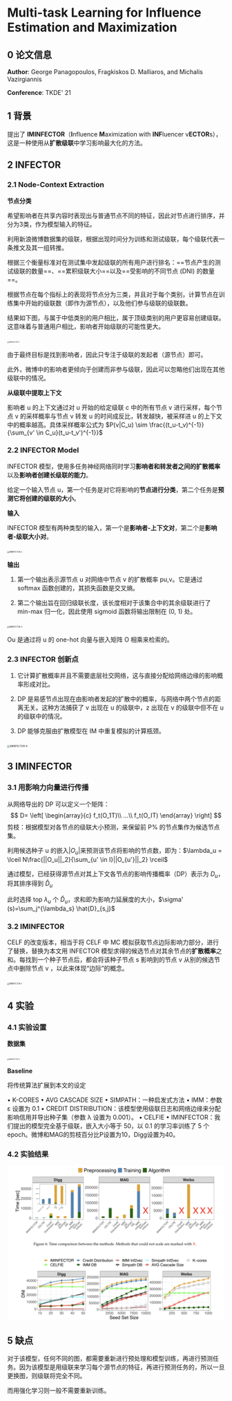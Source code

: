 # Multi-task Learning for Influence Estimation and Maximization

## 0 论文信息

**Author**: George Panagopoulos, Fragkiskos D. Malliaros, and Michalis Vazirgiannis

**Conference**: TKDE' 21



## 1 背景

提出了 **IMINFECTOR**（**I**nfluence **M**aximization with **INF**luencer v**ECTOR**s），这是一种使用从**扩散级联**中学习影响最大化的方法。



## 2 INFECTOR

### 2.1 Node-Context Extraction

**节点分类**

希望影响者在共享内容时表现出与普通节点不同的特征，因此对节点进行排序，并分为3类，作为模型输入的特征。

利用新浪微博数据集的级联，根据出现时间分为训练和测试级联，每个级联代表一条推文及其一组转推。

根据三个衡量标准对在测试集中发起级联的所有用户进行排名：==节点产生的测试级联的数量==、==累积级联大小==以及==受影响的不同节点 (DNI) 的数量==。

根据节点在每个指标上的表现将节点分为三类，并且对于每个类别，计算节点在训练集中开始的级联数（即作为源节点），以及他们参与级联的级联数。

结果如下图，与属于中低类别的用户相比，属于顶级类别的用户更容易创建级联。这意味着与普通用户相比，影响者开始级联的可能性更大。

 <img src="../IMINFECTOR-1.png" alt="IMINFECTOR-1" style="zoom:25%;" />

由于最终目标是找到影响者，因此只专注于级联的发起者（源节点）即可。

此外，微博中的影响者更倾向于创建而非参与级联，因此可以忽略他们出现在其他级联中的情况。

**从级联中提取上下文**

影响者 u 的上下文通过对 u 开始的给定级联 c 中的所有节点 v 进行采样，每个节点 v 的采样概率与节点 v 转发 u 的时间成反比，转发越快，被采样进 u 的上下文中的概率越高。具体采样概率公式为 $P(v|C_u) \sim \frac{(t_u-t_v)^{-1}}{\sum_{v' \in C_u}(t_u-t_v')^{-1}}$

### 2.2 INFECTOR Model

INFECTOR 模型，使用多任务神经网络同时学习**影响者和转发者之间的扩散概率**以及**影响者创建长级联的能力**。

给定一个输入节点 u，第一个任务是对它将影响的**节点进行分类**，第二个任务是**预测它将创建的级联的大小**。

**输入**

INFECTOR 模型有两种类型的输入，第一个是**影响者-上下文对**，第二个是**影响者-级联大小对**。

 <img src="../IMINFECTOR-2.png" alt="IMINFECTOR-2" style="zoom:30%;" />

**输出**

1. 第一个输出表示源节点 u 对网络中节点 v 的扩散概率 pu,v。它是通过 softmax 函数创建的，其损失函数是交叉熵。

2. 第二个输出旨在回归级联长度，该长度相对于该集合中的其余级联进行了 min-max 归一化，因此使用 sigmoid 函数将输出限制在 (0, 1) 处。

 <img src="../IMINFECTOR-3.png" alt="IMINFECTOR-3" style="zoom:30%;" />

Ou 是通过将 u 的 one-hot 向量与嵌入矩阵 O 相乘来检索的。

### 2.3 INFECTOR 创新点

1. 它计算扩散概率并且不需要底层社交网络，这与直接分配给网络边缘的影响概率形成对比。

2. DP 是易感节点出现在由影响者发起的扩散中的概率，与网络中两个节点的距离无关。这种方法捕获了 v 出现在 u 的级联中，z 出现在 v 的级联中但不在 u 的级联中的情况。
3. DP 能够克服由扩散模型在 IM 中重复模拟的计算瓶颈。

 <img src="../IMINFECTOR-4.png" alt="IMINFECTOR-4" style="zoom:40%;" />

## 3 IMINFECTOR

### 3.1 用影响力向量进行传播

从网络导出的 DP 可以定义一个矩阵：
$$
D=
\left[
\begin{array}{c}
    f_t(O_1T)\\
    ...\\
    f_t(O_IT)
\end{array}
\right]
$$
剪枝：根据模型对各节点的级联大小预测，来保留前 P% 的节点集作为候选节点集。

利用候选种子 u 的嵌入$|O_u|$来预测该节点将影响的节点数，即为：$\lambda_u = \lceil N\frac{||O_u||_2}{\sum_{u' \in I}||O_{u'}||_2} \rceil$

通过模型，已经获得源节点对其上下文各节点的影响传播概率（DP）表示为 $D_u$，将其排序得到 $\hat{D}_u$

此时选择 top $\lambda_u$ 个 $\hat{D}_u$，求和即为影响力延展度的大小，$\sigma' (s)=\sum_j^{\lambda_s} \hat{D}_{s,j}$

### 3.2 IMINFECTOR

CELF 的改变版本，相当于将 CELF 中 MC 模拟获取节点边际影响力部分，进行了替换，替换为本文用 INFECTOR 模型求得的候选节点对其余节点的**扩散概率**之和。每找到一个种子节点后，都会将该种子节点 s 影响到的节点 v 从别的候选节点中删除节点 v ，以此来体现“边际”的概念。

 <img src="/Users/shiyingdan/GitHub/Blog/docs/weekly-report/dec/IMINFECTOR-7.png" alt="IMINFECTOR-7" style="zoom:30%;" />





## 4 实验

### 4.1 实验设置

**数据集**

 <img src="../IMINFECTOR-5.png" alt="IMINFECTOR-5" style="zoom:25%;" />

**Baseline**

将传统算法扩展到本文的设定

• K-CORES
• AVG CASCADE SIZE
• SIMPATH：一种启发式方法
• IMM：参数 ε 设置为 0.1
• CREDIT DISTRIBUTION：该模型使用级联日志和网络边缘来分配影响信用并导出种子集（参数 λ 设置为 0.001）。
• CELFIE
• IMINFECTOR：我们提出的模型完全基于级联，嵌入大小等于 50，以 0.1 的学习率训练了 5 个 epoch。微博和MAG的剪枝百分比P设置为10，Digg设置为40。



### 4.2 实验结果

![IMINFECTOR-6](./IMINFECTOR-6.png)

## 5 缺点

对于该模型，任何不同的图，都需要重新进行预处理和模型训练，再进行预测任务。因为该模型是用级联来学习每个源节点的特征，再进行预测任务的，所以一旦更换图，则级联将完全不同。

而用强化学习则一般不需要重新训练。